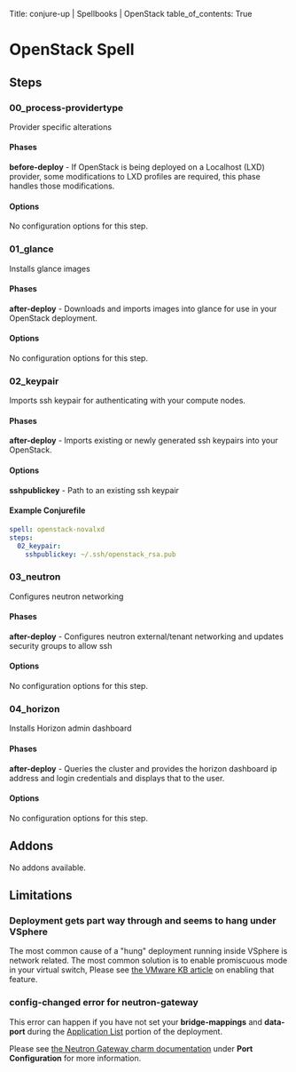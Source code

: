 Title: conjure-up | Spellbooks | OpenStack
table_of_contents: True

# OpenStack Spell

## Steps

### 00_process-providertype

Provider specific alterations

#### Phases

**before-deploy** - If OpenStack is being deployed on a Localhost (LXD)
provider, some modifications to LXD profiles are required, this phase handles
those modifications.

#### Options

No configuration options for this step.

### 01_glance

Installs glance images

#### Phases

**after-deploy** - Downloads and imports images into glance for use in your OpenStack deployment.

#### Options

No configuration options for this step.

### 02_keypair

Imports ssh keypair for authenticating with your compute nodes.

#### Phases

**after-deploy** - Imports existing or newly generated ssh keypairs into your OpenStack.

#### Options

**sshpublickey** - Path to an existing ssh keypair

#### Example Conjurefile

```yaml
spell: openstack-novalxd
steps:
  02_keypair:
    sshpublickey: ~/.ssh/openstack_rsa.pub
```

### 03_neutron

Configures neutron networking

#### Phases

**after-deploy** - Configures neutron external/tenant networking and updates security groups to allow ssh

#### Options

No configuration options for this step.

### 04_horizon

Installs Horizon admin dashboard

#### Phases

**after-deploy** - Queries the cluster and provides the horizon dashboard ip
address and login credentials and displays that to the user.

#### Options

No configuration options for this step.

## Addons

No addons available.

## Limitations

### Deployment gets part way through and seems to hang under VSphere

The most common cause of a "hung" deployment running inside VSphere is network
related. The most common solution is to enable promiscuous mode in your virtual
switch, Please see [the VMware KB article][vmwarekb] on enabling that feature.

### config-changed error for neutron-gateway

This error can happen if you have not set your **bridge-mappings** and
**data-port** during the [Application List][applist] portion of the deployment.

Please see [the Neutron Gateway charm documentation][neutron] under **Port
Configuration** for more information.

<!-- LINKS -->
[hardware]: ./index.md#hardware-requirements
[vmwarekb]: https://kb.vmware.com/selfservice/microsites/search.do?language=en_US&cmd=displayKC&externalId=1004099
[applist]: ./index.md#application-list
[neutron]: https://jujucharms.com/neutron-gateway/
